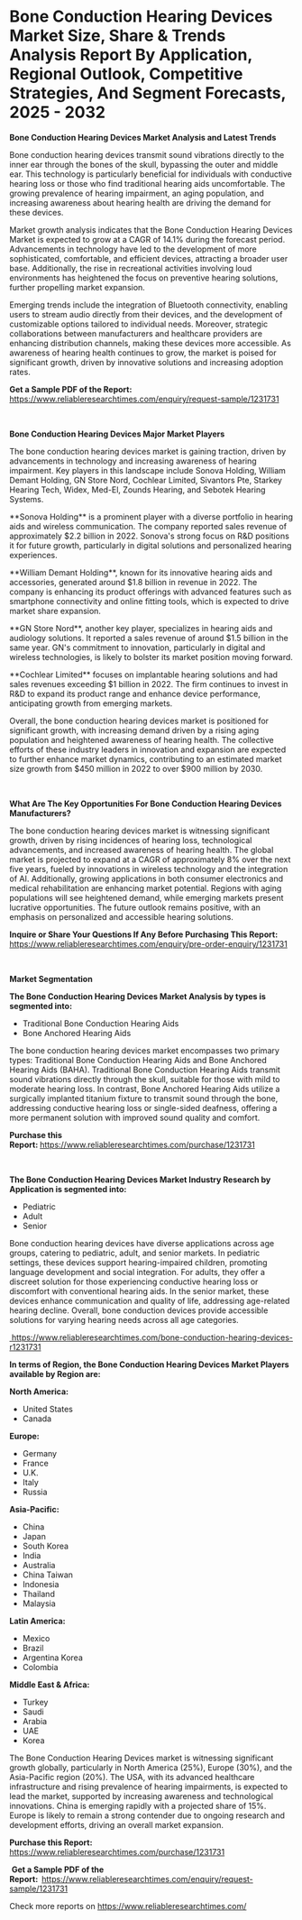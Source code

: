 <p><h1>Bone Conduction Hearing Devices Market Size, Share & Trends Analysis Report By Application, Regional Outlook, Competitive Strategies, And Segment Forecasts, 2025 - 2032</h1></p><p><strong>Bone Conduction Hearing Devices Market Analysis and Latest Trends</strong></p>
<p><p>Bone conduction hearing devices transmit sound vibrations directly to the inner ear through the bones of the skull, bypassing the outer and middle ear. This technology is particularly beneficial for individuals with conductive hearing loss or those who find traditional hearing aids uncomfortable. The growing prevalence of hearing impairment, an aging population, and increasing awareness about hearing health are driving the demand for these devices.</p><p>Market growth analysis indicates that the Bone Conduction Hearing Devices Market is expected to grow at a CAGR of 14.1% during the forecast period. Advancements in technology have led to the development of more sophisticated, comfortable, and efficient devices, attracting a broader user base. Additionally, the rise in recreational activities involving loud environments has heightened the focus on preventive hearing solutions, further propelling market expansion.</p><p>Emerging trends include the integration of Bluetooth connectivity, enabling users to stream audio directly from their devices, and the development of customizable options tailored to individual needs. Moreover, strategic collaborations between manufacturers and healthcare providers are enhancing distribution channels, making these devices more accessible. As awareness of hearing health continues to grow, the market is poised for significant growth, driven by innovative solutions and increasing adoption rates.</p></p>
<p><strong>Get a Sample PDF of the Report:&nbsp;</strong> <a href="https://www.reliableresearchtimes.com/enquiry/request-sample/1231731?utm_campaign=2475&utm_medium=2&utm_source=Github&utm_content=ia&utm_term=04032025&utm_id=bone-conduction-hearing-devices">https://www.reliableresearchtimes.com/enquiry/request-sample/1231731</a></p>
<p>&nbsp;</p>
<p><strong>Bone Conduction Hearing Devices Major Market Players</strong></p>
<p><p>The bone conduction hearing devices market is gaining traction, driven by advancements in technology and increasing awareness of hearing impairment. Key players in this landscape include Sonova Holding, William Demant Holding, GN Store Nord, Cochlear Limited, Sivantors Pte, Starkey Hearing Tech, Widex, Med-El, Zounds Hearing, and Sebotek Hearing Systems.</p><p>**Sonova Holding** is a prominent player with a diverse portfolio in hearing aids and wireless communication. The company reported sales revenue of approximately $2.2 billion in 2022. Sonova's strong focus on R&D positions it for future growth, particularly in digital solutions and personalized hearing experiences.</p><p>**William Demant Holding**, known for its innovative hearing aids and accessories, generated around $1.8 billion in revenue in 2022. The company is enhancing its product offerings with advanced features such as smartphone connectivity and online fitting tools, which is expected to drive market share expansion.</p><p>**GN Store Nord**, another key player, specializes in hearing aids and audiology solutions. It reported a sales revenue of around $1.5 billion in the same year. GN's commitment to innovation, particularly in digital and wireless technologies, is likely to bolster its market position moving forward.</p><p>**Cochlear Limited** focuses on implantable hearing solutions and had sales revenues exceeding $1 billion in 2022. The firm continues to invest in R&D to expand its product range and enhance device performance, anticipating growth from emerging markets.</p><p>Overall, the bone conduction hearing devices market is positioned for significant growth, with increasing demand driven by a rising aging population and heightened awareness of hearing health. The collective efforts of these industry leaders in innovation and expansion are expected to further enhance market dynamics, contributing to an estimated market size growth from $450 million in 2022 to over $900 million by 2030.</p></p>
<p>&nbsp;</p>
<p><strong>What Are The Key Opportunities For Bone Conduction Hearing Devices Manufacturers?</strong></p>
<p><p>The bone conduction hearing devices market is witnessing significant growth, driven by rising incidences of hearing loss, technological advancements, and increased awareness of hearing health. The global market is projected to expand at a CAGR of approximately 8% over the next five years, fueled by innovations in wireless technology and the integration of AI. Additionally, growing applications in both consumer electronics and medical rehabilitation are enhancing market potential. Regions with aging populations will see heightened demand, while emerging markets present lucrative opportunities. The future outlook remains positive, with an emphasis on personalized and accessible hearing solutions.</p></p>
<p><strong>Inquire or Share Your Questions If Any Before Purchasing This Report:</strong> <a href="https://www.reliableresearchtimes.com/enquiry/pre-order-enquiry/1231731?utm_campaign=2475&utm_medium=2&utm_source=Github&utm_content=ia&utm_term=04032025&utm_id=bone-conduction-hearing-devices">https://www.reliableresearchtimes.com/enquiry/pre-order-enquiry/1231731</a></p>
<p>&nbsp;</p>
<p><strong>Market Segmentation</strong></p>
<p><strong>The Bone Conduction Hearing Devices Market Analysis by types is segmented into:</strong></p>
<p><ul><li>Traditional Bone Conduction Hearing Aids</li><li>Bone Anchored Hearing Aids</li></ul></p>
<p><p>The bone conduction hearing devices market encompasses two primary types: Traditional Bone Conduction Hearing Aids and Bone Anchored Hearing Aids (BAHA). Traditional Bone Conduction Hearing Aids transmit sound vibrations directly through the skull, suitable for those with mild to moderate hearing loss. In contrast, Bone Anchored Hearing Aids utilize a surgically implanted titanium fixture to transmit sound through the bone, addressing conductive hearing loss or single-sided deafness, offering a more permanent solution with improved sound quality and comfort.</p></p>
<p><strong>Purchase this Report:&nbsp;</strong><a href="https://www.reliableresearchtimes.com/purchase/1231731?utm_campaign=2475&utm_medium=2&utm_source=Github&utm_content=ia&utm_term=04032025&utm_id=bone-conduction-hearing-devices">https://www.reliableresearchtimes.com/purchase/1231731</a></p>
<p>&nbsp;</p>
<p><strong>The Bone Conduction Hearing Devices Market Industry Research by Application is segmented into:</strong></p>
<p><ul><li>Pediatric</li><li>Adult</li><li>Senior</li></ul></p>
<p><p>Bone conduction hearing devices have diverse applications across age groups, catering to pediatric, adult, and senior markets. In pediatric settings, these devices support hearing-impaired children, promoting language development and social integration. For adults, they offer a discreet solution for those experiencing conductive hearing loss or discomfort with conventional hearing aids. In the senior market, these devices enhance communication and quality of life, addressing age-related hearing decline. Overall, bone conduction devices provide accessible solutions for varying hearing needs across all age categories.</p></p>
<p><a href="https://www.reliableresearchtimes.com/bone-conduction-hearing-devices-r1231731?utm_campaign=2475&utm_medium=2&utm_source=Github&utm_content=ia&utm_term=04032025&utm_id=bone-conduction-hearing-devices">&nbsp;https://www.reliableresearchtimes.com/bone-conduction-hearing-devices-r1231731</a></p>
<p><strong>In terms of Region, the Bone Conduction Hearing Devices Market Players available by Region are:</strong></p>
<p>
    <p> <strong> North America: </strong>
        <ul>
            <li>United States</li>
            <li>Canada</li>
        </ul>
        </p> 
    <p> <strong> Europe: </strong>
        <ul>
            <li>Germany</li>
            <li>France</li>
            <li>U.K.</li>
            <li>Italy</li>
            <li>Russia</li>
        </ul>
        </p> 
    <p> <strong> Asia-Pacific: </strong>
        <ul>
            <li>China</li>
            <li>Japan</li>
            <li>South Korea</li>
            <li>India</li>
            <li>Australia</li>
            <li>China Taiwan</li>
            <li>Indonesia</li>
            <li>Thailand</li>
            <li>Malaysia</li>
        </ul>
        </p> 
    <p> <strong> Latin America: </strong>
        <ul>
            <li>Mexico</li>
            <li>Brazil</li>
            <li>Argentina Korea</li>
            <li>Colombia</li>
        </ul>
        </p> 
    <p> <strong> Middle East & Africa: </strong>
        <ul>
            <li>Turkey</li>
            <li>Saudi</li>
            <li>Arabia</li>
            <li>UAE</li>
            <li>Korea</li>
        </ul>
    </p>
    </p>
<p><p>The Bone Conduction Hearing Devices market is witnessing significant growth globally, particularly in North America (25%), Europe (30%), and the Asia-Pacific region (20%). The USA, with its advanced healthcare infrastructure and rising prevalence of hearing impairments, is expected to lead the market, supported by increasing awareness and technological innovations. China is emerging rapidly with a projected share of 15%. Europe is likely to remain a strong contender due to ongoing research and development efforts, driving an overall market expansion.</p></p>
<p><strong>Purchase this Report: </strong><a href="https://www.reliableresearchtimes.com/purchase/1231731?utm_campaign=2475&utm_medium=2&utm_source=Github&utm_content=ia&utm_term=04032025&utm_id=bone-conduction-hearing-devices">https://www.reliableresearchtimes.com/purchase/1231731</a></p>
<p>&nbsp;<strong>Get a Sample PDF of the Report:&nbsp;&nbsp;</strong><a href="https://www.reliableresearchtimes.com/enquiry/request-sample/1231731?utm_campaign=2475&utm_medium=2&utm_source=Github&utm_content=ia&utm_term=04032025&utm_id=bone-conduction-hearing-devices">https://www.reliableresearchtimes.com/enquiry/request-sample/1231731</a></p>
<p><strong></strong></p>
<p>Check more reports on <a href="https://www.reliableresearchtimes.com/?utm_campaign=2475&utm_medium=2&utm_source=Github&utm_content=ia&utm_term=04032025&utm_id=bone-conduction-hearing-devices">https://www.reliableresearchtimes.com/</a></p>